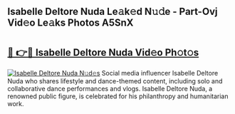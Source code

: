 ## Isabelle Deltore Nuda Le𝚊k𝚎d N𝚞𝚍e - Part-Ovj Vid𝚎o Le𝚊ks Photos A5SnX

# <h2><a href="http://fbelo3e.evod.top/?m=Isabelle+Deltore+Nuda">🔗 👉🔴 Isabelle Deltore Nuda Vid𝚎o Ph𝚘t𝚘s</a></h2>

[![Isabelle Deltore Nuda N𝚞d𝚎s](https://i.imgur.com/8V9OHl7.gif)](http://fbelo3e.evod.top/?m=Isabelle+Deltore+Nuda)
Social media influencer Isabelle Deltore Nuda who shares lifestyle and dance-themed content, including solo and collaborative dance performances and vlogs. Isabelle Deltore Nuda, a renowned public figure, is celebrated for his philanthropy and humanitarian work. 
